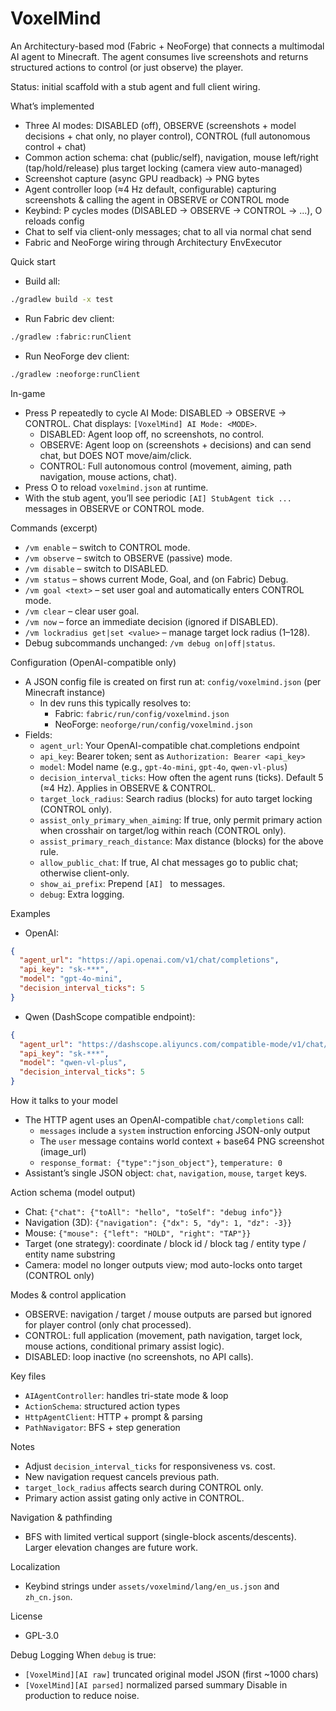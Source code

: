 # VoxelMind

An Architectury-based mod (Fabric + NeoForge) that connects a multimodal AI agent to Minecraft. The agent consumes live screenshots and returns structured actions to control (or just observe) the player.

Status: initial scaffold with a stub agent and full client wiring.

What’s implemented
- Three AI modes: DISABLED (off), OBSERVE (screenshots + model decisions + chat only, no player control), CONTROL (full autonomous control + chat)
- Common action schema: chat (public/self), navigation, mouse left/right (tap/hold/release) plus target locking (camera view auto-managed)
- Screenshot capture (async GPU readback) -> PNG bytes
- Agent controller loop (≈4 Hz default, configurable) capturing screenshots & calling the agent in OBSERVE or CONTROL mode
- Keybind: P cycles modes (DISABLED -> OBSERVE -> CONTROL -> ...), O reloads config
- Chat to self via client-only messages; chat to all via normal chat send
- Fabric and NeoForge wiring through Architectury EnvExecutor

Quick start
- Build all: 

```zsh
./gradlew build -x test
```

- Run Fabric dev client:

```zsh
./gradlew :fabric:runClient
```

- Run NeoForge dev client:

```zsh
./gradlew :neoforge:runClient
```

In-game
- Press P repeatedly to cycle AI Mode: DISABLED -> OBSERVE -> CONTROL. Chat displays: `[VoxelMind] AI Mode: <MODE>`.
  - DISABLED: Agent loop off, no screenshots, no control.
  - OBSERVE: Agent loop on (screenshots + decisions) and can send chat, but DOES NOT move/aim/click.
  - CONTROL: Full autonomous control (movement, aiming, path navigation, mouse actions, chat).
- Press O to reload `voxelmind.json` at runtime.
- With the stub agent, you’ll see periodic `[AI] StubAgent tick ...` messages in OBSERVE or CONTROL mode.

Commands (excerpt)
- `/vm enable` – switch to CONTROL mode.
- `/vm observe` – switch to OBSERVE (passive) mode.
- `/vm disable` – switch to DISABLED.
- `/vm status` – shows current Mode, Goal, and (on Fabric) Debug.
- `/vm goal <text>` – set user goal and automatically enters CONTROL mode.
- `/vm clear` – clear user goal.
- `/vm now` – force an immediate decision (ignored if DISABLED).
- `/vm lockradius get|set <value>` – manage target lock radius (1–128).
- Debug subcommands unchanged: `/vm debug on|off|status`.

Configuration (OpenAI-compatible only)
- A JSON config file is created on first run at: `config/voxelmind.json` (per Minecraft instance)
  - In dev runs this typically resolves to:
    - Fabric: `fabric/run/config/voxelmind.json`
    - NeoForge: `neoforge/run/config/voxelmind.json`
- Fields:
  - `agent_url`: Your OpenAI-compatible chat.completions endpoint
  - `api_key`: Bearer token; sent as `Authorization: Bearer <api_key>`
  - `model`: Model name (e.g., `gpt-4o-mini`, `gpt-4o`, `qwen-vl-plus`)
  - `decision_interval_ticks`: How often the agent runs (ticks). Default 5 (≈4 Hz). Applies in OBSERVE & CONTROL.
  - `target_lock_radius`: Search radius (blocks) for auto target locking (CONTROL only).
  - `assist_only_primary_when_aiming`: If true, only permit primary action when crosshair on target/log within reach (CONTROL only).
  - `assist_primary_reach_distance`: Max distance (blocks) for the above rule.
  - `allow_public_chat`: If true, AI chat messages go to public chat; otherwise client-only.
  - `show_ai_prefix`: Prepend `[AI] ` to messages.
  - `debug`: Extra logging.

Examples
- OpenAI:

```json
{
  "agent_url": "https://api.openai.com/v1/chat/completions",
  "api_key": "sk-***",
  "model": "gpt-4o-mini",
  "decision_interval_ticks": 5
}
```

- Qwen (DashScope compatible endpoint):

```json
{
  "agent_url": "https://dashscope.aliyuncs.com/compatible-mode/v1/chat/completions",
  "api_key": "sk-***",
  "model": "qwen-vl-plus",
  "decision_interval_ticks": 5
}
```

How it talks to your model
- The HTTP agent uses an OpenAI-compatible `chat/completions` call:
  - `messages` include a `system` instruction enforcing JSON-only output
  - The `user` message contains world context + base64 PNG screenshot (image_url)
  - `response_format: {"type":"json_object"}`, `temperature: 0`
- Assistant’s single JSON object: `chat`, `navigation`, `mouse`, `target` keys.

Action schema (model output)
- Chat: `{"chat": {"toAll": "hello", "toSelf": "debug info"}}`
- Navigation (3D): `{"navigation": {"dx": 5, "dy": 1, "dz": -3}}`
- Mouse: `{"mouse": {"left": "HOLD", "right": "TAP"}}`
- Target (one strategy): coordinate / block id / block tag / entity type / entity name substring
- Camera: model no longer outputs view; mod auto-locks onto target (CONTROL only)

Modes & control application
- OBSERVE: navigation / target / mouse outputs are parsed but ignored for player control (only chat processed).
- CONTROL: full application (movement, path navigation, target lock, mouse actions, conditional primary assist logic).
- DISABLED: loop inactive (no screenshots, no API calls).

Key files
- `AIAgentController`: handles tri-state mode & loop
- `ActionSchema`: structured action types
- `HttpAgentClient`: HTTP + prompt & parsing
- `PathNavigator`: BFS + step generation

Notes
- Adjust `decision_interval_ticks` for responsiveness vs. cost.
- New navigation request cancels previous path.
- `target_lock_radius` affects search during CONTROL only.
- Primary action assist gating only active in CONTROL.

Navigation & pathfinding
- BFS with limited vertical support (single-block ascents/descents). Larger elevation changes are future work.

Localization
- Keybind strings under `assets/voxelmind/lang/en_us.json` and `zh_cn.json`.

License
- GPL-3.0

Debug Logging
When `debug` is true:
- `[VoxelMind][AI raw]` truncated original model JSON (first ~1000 chars)
- `[VoxelMind][AI parsed]` normalized parsed summary
Disable in production to reduce noise.
